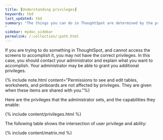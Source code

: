 ```yaml
---
title: [Understanding privileges]
keywords: tbd
last_updated: tbd
summary: "The things you can do in ThoughtSpot are determined by the privileges you have. These are set at the group level.
"
sidebar: mydoc_sidebar
permalink: /:collection/:path.html
---
```

If you are trying to do something in ThoughtSpot, and cannot access the screens to accomplish it, you may not have the correct privileges. In this case, you should contact your administrator and explain what you want to accomplish. Your administrator may be able to grant you additional privileges.

{% include note.html content="Permissions to see and edit tables, worksheets, and pinboards are not affected by privileges. They are given when these items are shared with you."%}

Here are the privileges that the administrator sets, and the capabilities they enable:

{% include content/privileges.html %}

The following table shows the intersection of user privilege and ability:

{% include content/matrix.md %}
